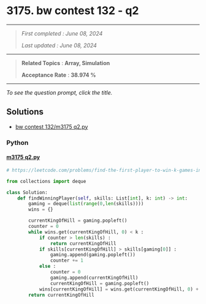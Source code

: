 # 3175. bw contest 132 - q2

------

> *First completed : June 08, 2024*
>
> *Last updated : June 08, 2024*


------

> **Related Topics** : **Array, Simulation**
>
> **Acceptance Rate** : **38.974 %**


------

*To see the question prompt, click the title.*

## Solutions

- [bw contest 132/m3175 q2.py](<../my-submissions/bw contest 132/m3175 q2.py>)
### Python
#### [m3175 q2.py](<../my-submissions/bw contest 132/m3175 q2.py>)
```Python
# https://leetcode.com/problems/find-the-first-player-to-win-k-games-in-a-row/

from collections import deque

class Solution:
    def findWinningPlayer(self, skills: List[int], k: int) -> int:        
        gaming = deque(list(range(0,len(skills))))
        wins = {}

        currentKingOfHill = gaming.popleft()
        counter = 0
        while wins.get(currentKingOfHill, 0) < k :
            if counter > len(skills) :
                return currentKingOfHill
            if skills[currentKingOfHill] > skills[gaming[0]] :
                gaming.append(gaming.popleft())
                counter += 1
            else :
                counter = 0
                gaming.append(currentKingOfHill)
                currentKingOfHill = gaming.popleft()
            wins[currentKingOfHill] = wins.get(currentKingOfHill, 0) + 1
        return currentKingOfHill
```

